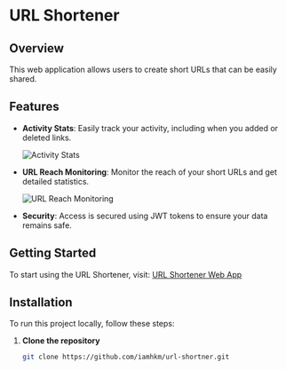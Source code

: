 # URL Shortener

## Overview

This web application allows users to create short URLs that can be easily shared.

## Features

- **Activity Stats**: Easily track your activity, including when you added or deleted links.

  ![Activity Stats](https://github.com/iamhkm/url-shortner/assets/33717149/b03ef70c-47ca-486a-9e74-008c76c81b54)

- **URL Reach Monitoring**: Monitor the reach of your short URLs and get detailed statistics.

  ![URL Reach Monitoring](https://github.com/iamhkm/url-shortner/assets/33717149/c501b982-92e3-43c9-b9b5-b1ddcb12a5eb)

- **Security**: Access is secured using JWT tokens to ensure your data remains safe.

## Getting Started

To start using the URL Shortener, visit: [URL Shortener Web App](https://d1bir1axwjid52.cloudfront.net/)

## Installation

To run this project locally, follow these steps:

1. **Clone the repository**
   ```sh
   git clone https://github.com/iamhkm/url-shortner.git
   ```
